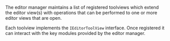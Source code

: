 The editor manager maintains a list of registered toolviews which extend the editor view(s) with operations that can be performed to one or more editor views that are open.

Each toolview implements the `IEditorToolView` interface. Once registered it can interact with the key modules provided by the editor manager.